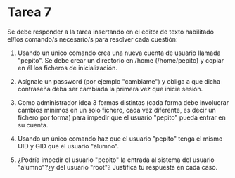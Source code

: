 # Tarea 7 


Se debe responder a la tarea insertando en el editor de texto habilitado el/los comando/s necesario/s para resolver cada cuestión:

1. Usando un único comando crea una nueva cuenta de usuario llamada "pepito". Se debe crear un directorio en /home (/home/pepito) y copiar en él los ficheros de inicialización.

2. Asígnale un password (por ejemplo "cambiame") y obliga a que dicha contraseña deba ser cambiada la primera vez que inicie sesión.

3. Como administrador idea 3 formas distintas (cada forma debe involucrar cambios mínimos en un solo fichero, cada vez diferente, es decir un fichero por forma) para impedir que el usuario "pepito" pueda entrar en su cuenta.

4. Usando un único comando haz que el usuario "pepito" tenga el mismo UID y GID que el usuario "alumno".

5. ¿Podría impedir el usuario "pepito" la entrada al sistema del usuario "alumno"?¿y del usuario "root"? Justifica tu respuesta en cada caso.

